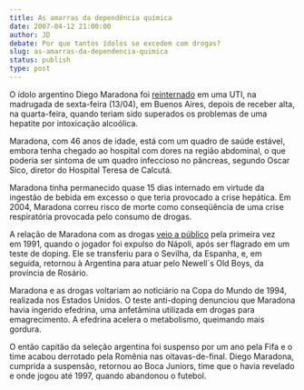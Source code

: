 ```yaml
---
title: As amarras da dependência química
date: 2007-04-12 21:00:00
author: JD
debate: Por que tantos ídolos se excedem com drogas?
slug: as-amarras-da-dependencia-quimica
status: publish 
type: post
---
```


  
O ídolo argentino Diego Maradona foi [reinternado](http://ultimosegundo.ig.com.br/esportes/futebol/2007/04/13/maradona_volta_a_ser_internado_na_argentina_750334.html) em uma UTI, na madrugada de sexta-feira (13/04), em Buenos Aires, depois de receber alta, na quarta-feira, quando teriam sido superados os problemas de uma hepatite por intoxicação alcoólica.  
  
Maradona, com 46 anos de idade, está com um quadro de saúde estável, embora tenha chegado ao hospital com dores na região abdominal, o que poderia ser sintoma de um quadro infeccioso no pâncreas, segundo Oscar Sico, diretor do Hospital Teresa de Calcutá.  
  
Maradona tinha permanecido quase 15 dias internado em virtude da ingestão de bebida em excesso o que teria provocado a crise hepática. Em 2004, Maradona correu risco de morte como conseqüência de uma crise respiratória provocada pelo consumo de drogas.  
  
A relação de Maradona com as drogas [veio a público](http://pt.wikipedia.org/wiki/Diego_Maradona) pela primeira vez em 1991, quando o jogador foi expulso do Nápoli, após ser flagrado em um teste de doping. Ele se transferiu para o Sevilha, da Espanha, e, em seguida, retornou à Argentina para atuar pelo Newell´s Old Boys, da província de Rosário.  
  
Maradona e as drogas voltariam ao noticiário na Copa do Mundo de 1994, realizada nos Estados Unidos. O teste anti-doping denunciou que Maradona havia ingerido efedrina, uma anfetâmina utilizada em drogas para emagrecimento. A efedrina acelera o metabolismo, queimando mais gordura.  
  
O então capitão da seleção argentina foi suspenso por um ano pela Fifa e o time acabou derrotado pela Romênia nas oitavas-de-final. Diego Maradona, cumprida a suspensão, retornou ao Boca Juniors, time que o havia revelado e onde jogou até 1997, quando abandonou o futebol.
